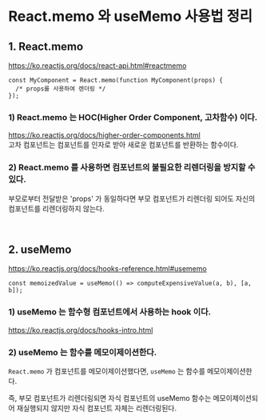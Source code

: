 # React.memo 와 useMemo 사용법 정리

## 1. React.memo
<https://ko.reactjs.org/docs/react-api.html#reactmemo>
```
const MyComponent = React.memo(function MyComponent(props) {
  /* props를 사용하여 렌더링 */
});
```

### 1) React.memo 는 HOC(Higher Order Component, 고차함수) 이다.
<https://ko.reactjs.org/docs/higher-order-components.html>  
고차 컴포넌트는 컴포넌트를 인자로 받아 새로운 컴포넌트를 반환하는 함수이다.

### 2) React.memo 를 사용하면 컴포넌트의 불필요한 리렌더링을 방지할 수 있다.
부모로부터 전달받은 'props' 가 동일하다면 부모 컴포넌트가 리렌더링 되어도 자신의 컴포넌트를 리렌더링하지 않는다.

<br>

## 2. useMemo
<https://ko.reactjs.org/docs/hooks-reference.html#usememo>
```
const memoizedValue = useMemo(() => computeExpensiveValue(a, b), [a, b]);
```

### 1) useMemo 는 함수형 컴포넌트에서 사용하는 hook 이다.
<https://ko.reactjs.org/docs/hooks-intro.html>  

### 2) useMemo 는 함수를 메모이제이션한다.
`React.memo` 가 컴포넌트를 메모이제이션했다면, `useMemo` 는 함수를 메모이제이션한다.

즉, 부모 컴포넌트가 리렌더링되면 자식 컴포넌트의 useMemo 함수는 메모이제이션되어 재실행되지 않지만 자식 컴포넌트 자체는 리렌더링된다.